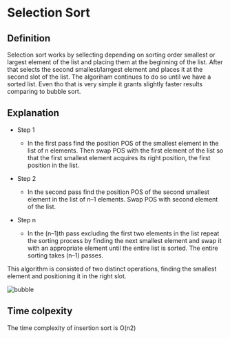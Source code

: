 # Selection Sort

## Definition

Selection sort works by sellecting depending on sorting order smallest or largest element of the list
and placing them at the beginning of the list. After that selects the second smallest/larrgest element 
and places it at the second slot of the list. The algoriham continues to do so until we have a sorted list.
Even tho that is very simple it grants slightly faster results comparing to bubble sort.

## Explanation

- Step 1
  -  In the first pass find the position POS of the smallest element in the list of n elements. 
     Then swap POS with the first element of the list so that the first smallest element acquires its right position, the first position
     in the list.

- Step 2
  - In the second pass find the position POS of the second smallest element in the list of n–1 elements.
    Swap POS with second element of the list.

- Step n
  -  In the (n–1)th pass excluding the first two elements in the list repeat the sorting process by finding the
     next smallest element and swap it with an appropriate element until the entire list is sorted. The entire sorting
     takes (n–1) passes.

This algorithm is consisted of two distinct operations, finding the smallest element and positioning it in the right slot. 

![bubble](https://user-images.githubusercontent.com/45321513/193411714-47d4389a-6334-4042-bb7d-a7ff0d11e596.jpg)

## Time colpexity

The time complexity of insertion sort is O(n2)
